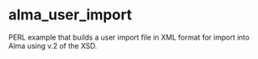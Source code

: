 # alma_user_import
PERL example that builds a user import file in XML format for import into Alma using v.2 of the XSD.
